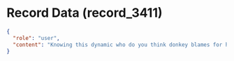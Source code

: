 # Record Data (record_3411)

```json
{
  "role": "user",
  "content": "Knowing this dynamic who do you think donkey blames for his downfall?\n"
}
```
